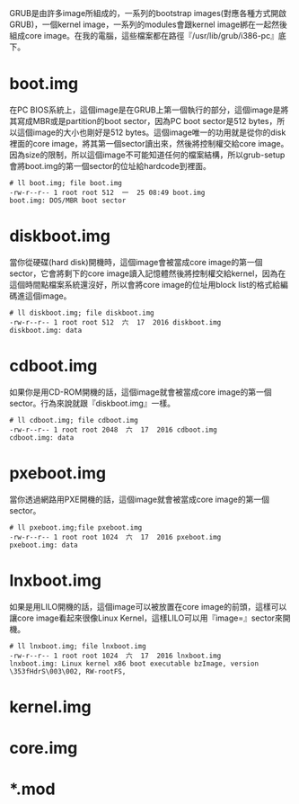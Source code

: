 GRUB是由許多image所組成的，一系列的bootstrap images\(對應各種方式開啟GRUB\)，一個kernel image，一系列的modules會跟kernel image綁在一起然後組成core image。在我的電腦，這些檔案都在路徑『/usr/lib/grub/i386-pc』底下。

# boot.img

在PC BIOS系統上，這個image是在GRUB上第一個執行的部分，這個image是將其寫成MBR或是partition的boot sector，因為PC boot sector是512 bytes，所以這個image的大小也剛好是512 bytes。這個image唯一的功用就是從你的disk裡面的core image，將其第一個sector讀出來，然後將控制權交給core image。因為size的限制，所以這個image不可能知道任何的檔案結構，所以grub-setup會將boot.img的第一個sector的位址給hardcode到裡面。

```
# ll boot.img; file boot.img
-rw-r--r-- 1 root root 512  一  25 08:49 boot.img
boot.img: DOS/MBR boot sector
```

# diskboot.img
當你從硬碟(hard disk)開機時，這個image會被當成core image的第一個sector，它會將剩下的core image讀入記憶體然後將控制權交給kernel，因為在這個時間點檔案系統還沒好，所以會將core image的位址用block list的格式給編碼進這個image。

```
# ll diskboot.img; file diskboot.img
-rw-r--r-- 1 root root 512  六  17  2016 diskboot.img
diskboot.img: data
```

# cdboot.img
如果你是用CD-ROM開機的話，這個image就會被當成core image的第一個sector。行為來說就跟『diskboot.img』一樣。

```
# ll cdboot.img; file cdboot.img
-rw-r--r-- 1 root root 2048  六  17  2016 cdboot.img
cdboot.img: data
```

# pxeboot.img
當你透過網路用PXE開機的話，這個image就會被當成core image的第一個sector。

```
# ll pxeboot.img;file pxeboot.img
-rw-r--r-- 1 root root 1024  六  17  2016 pxeboot.img
pxeboot.img: data
```

# lnxboot.img

如果是用LILO開機的話，這個image可以被放置在core image的前頭，這樣可以讓core image看起來很像Linux Kernel，這樣LILO可以用『image=』sector來開機。

```
# ll lnxboot.img; file lnxboot.img
-rw-r--r-- 1 root root 1024  六  17  2016 lnxboot.img
lnxboot.img: Linux kernel x86 boot executable bzImage, version \353fHdrS\003\002, RW-rootFS,
```




# kernel.img

# core.img

# \*.mod




